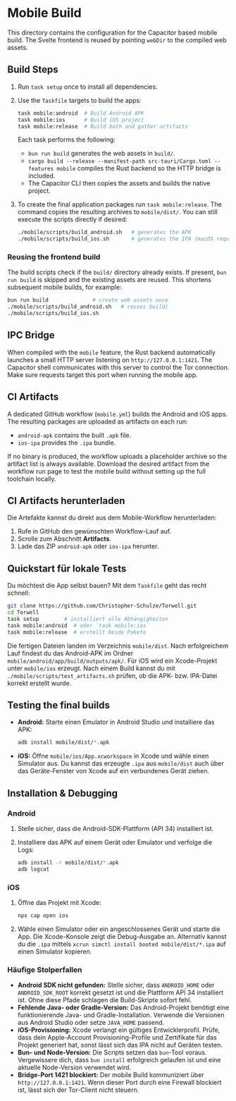 # Mobile Build

This directory contains the configuration for the Capacitor based mobile build.
The Svelte frontend is reused by pointing `webDir` to the compiled web assets.

## Build Steps

1. Run `task setup` once to install all dependencies.
2. Use the `Taskfile` targets to build the apps:

   ```bash
   task mobile:android  # Build Android APK
   task mobile:ios      # Build iOS project
   task mobile:release  # Build both and gather artifacts
   ```

   Each task performs the following:
   - `bun run build` generates the web assets in `build/`.
   - `cargo build --release --manifest-path src-tauri/Cargo.toml --features mobile` compiles the Rust backend so the HTTP bridge is included.
   - The Capacitor CLI then copies the assets and builds the native project.

3. To create the final application packages run `task mobile:release`. The command
   copies the resulting archives to `mobile/dist/`. You can still execute the
   scripts directly if desired:

   ```bash
   ./mobile/scripts/build_android.sh   # generates the APK
   ./mobile/scripts/build_ios.sh       # generates the IPA (macOS required)
   ```

### Reusing the frontend build

The build scripts check if the `build/` directory already exists. If present,
`bun run build` is skipped and the existing assets are reused. This shortens
subsequent mobile builds, for example:

```bash
bun run build              # create web assets once
./mobile/scripts/build_android.sh   # reuses build/
./mobile/scripts/build_ios.sh
```

## IPC Bridge

When compiled with the `mobile` feature, the Rust backend automatically launches
a small HTTP server listening on `http://127.0.0.1:1421`. The Capacitor shell
communicates with this server to control the Tor connection. Make sure requests
target this port when running the mobile app.

## CI Artifacts

A dedicated GitHub workflow (`mobile.yml`) builds the Android and iOS apps. The resulting packages are uploaded as artifacts on each run:

- `android-apk` contains the built `.apk` file.
- `ios-ipa` provides the `.ipa` bundle.

If no binary is produced, the workflow uploads a placeholder archive so the artifact list is always available. Download the desired artifact from the workflow run page to test the mobile build without setting up the full toolchain locally.

## CI Artifacts herunterladen

Die Artefakte kannst du direkt aus dem Mobile-Workflow herunterladen:

1. Rufe in GitHub den gewünschten Workflow-Lauf auf.
2. Scrolle zum Abschnitt **Artifacts**.
3. Lade das ZIP `android-apk` oder `ios-ipa` herunter.

## Quickstart für lokale Tests

Du möchtest die App selbst bauen? Mit dem `Taskfile` geht das recht schnell:

```bash
git clone https://github.com/Christopher-Schulze/Torwell.git
cd Torwell
task setup        # installiert alle Abhängigkeiten
task mobile:android  # oder `task mobile:ios`
task mobile:release  # erstellt beide Pakete
```

Die fertigen Dateien landen im Verzeichnis `mobile/dist`. Nach erfolgreichem
Lauf findest du das Android‑APK im Ordner `mobile/android/app/build/outputs/apk/`.
Für iOS wird ein Xcode-Projekt unter `mobile/ios` erzeugt.
Nach einem Build kannst du mit `./mobile/scripts/test_artifacts.sh` 
prüfen, ob die APK- bzw. IPA-Datei korrekt erstellt wurde.

## Testing the final builds

- **Android:** Starte einen Emulator in Android Studio und installiere das APK:

  ```bash
  adb install mobile/dist/*.apk
  ```

- **iOS:** Öffne `mobile/ios/App.xcworkspace` in Xcode und wähle einen
  Simulator aus. Du kannst das erzeugte `.ipa` aus `mobile/dist` auch über das
  Geräte-Fenster von Xcode auf ein verbundenes Gerät ziehen.

## Installation & Debugging

### Android

1. Stelle sicher, dass die Android-SDK-Plattform \(API 34\) installiert ist.
2. Installiere das APK auf einem Gerät oder Emulator und verfolge die Logs:

   ```bash
   adb install -r mobile/dist/*.apk
   adb logcat
   ```

### iOS

1. Öffne das Projekt mit Xcode:

   ```bash
   npx cap open ios
   ```

2. Wähle einen Simulator oder ein angeschlossenes Gerät und starte die App. Die
   Xcode-Konsole zeigt die Debug-Ausgabe an. Alternativ kannst du die `.ipa`
   mittels `xcrun simctl install booted mobile/dist/*.ipa` auf einen Simulator
   kopieren.

### Häufige Stolperfallen

- **Android SDK nicht gefunden:** Stelle sicher, dass `ANDROID_HOME` oder `ANDROID_SDK_ROOT` korrekt gesetzt ist und die Plattform API 34 installiert ist. Ohne diese Pfade schlagen die Build-Skripte sofort fehl.
- **Fehlende Java- oder Gradle-Version:** Das Android-Projekt benötigt eine funktionierende Java- und Gradle-Installation. Verwende die Versionen aus Android Studio oder setze `JAVA_HOME` passend.
- **iOS-Provisioning:** Xcode verlangt ein gültiges Entwicklerprofil. Prüfe, dass dein Apple-Account Provisioning-Profile und Zertifikate für das Projekt generiert hat, sonst lässt sich das IPA nicht auf Geräten testen.
- **Bun- und Node-Version:** Die Scripts setzen das `bun`-Tool voraus. Vergewissere dich, dass `bun install` erfolgreich gelaufen ist und eine aktuelle Node-Version verwendet wird.
- **Bridge-Port 1421 blockiert:** Der mobile Build kommuniziert über `http://127.0.0.1:1421`. Wenn dieser Port durch eine Firewall blockiert ist, lässt sich der Tor-Client nicht steuern.

